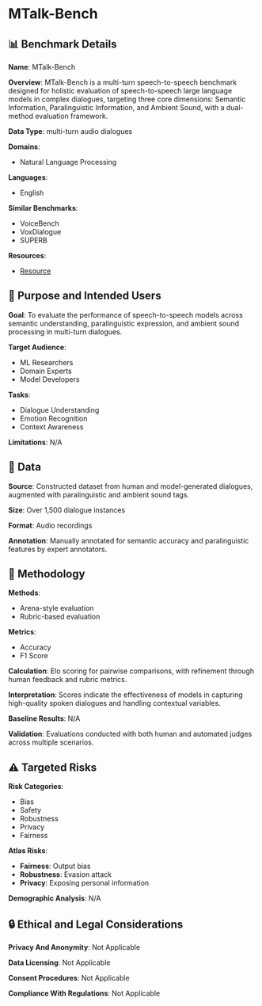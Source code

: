 # MTalk-Bench

## 📊 Benchmark Details

**Name**: MTalk-Bench

**Overview**: MTalk-Bench is a multi-turn speech-to-speech benchmark designed for holistic evaluation of speech-to-speech large language models in complex dialogues, targeting three core dimensions: Semantic Information, Paralinguistic Information, and Ambient Sound, with a dual-method evaluation framework.

**Data Type**: multi-turn audio dialogues

**Domains**:
- Natural Language Processing

**Languages**:
- English

**Similar Benchmarks**:
- VoiceBench
- VoxDialogue
- SUPERB

**Resources**:
- [Resource](https://freedomintelligence.github.io/MTalk-Bench/)

## 🎯 Purpose and Intended Users

**Goal**: To evaluate the performance of speech-to-speech models across semantic understanding, paralinguistic expression, and ambient sound processing in multi-turn dialogues.

**Target Audience**:
- ML Researchers
- Domain Experts
- Model Developers

**Tasks**:
- Dialogue Understanding
- Emotion Recognition
- Context Awareness

**Limitations**: N/A

## 💾 Data

**Source**: Constructed dataset from human and model-generated dialogues, augmented with paralinguistic and ambient sound tags.

**Size**: Over 1,500 dialogue instances

**Format**: Audio recordings

**Annotation**: Manually annotated for semantic accuracy and paralinguistic features by expert annotators.

## 🔬 Methodology

**Methods**:
- Arena-style evaluation
- Rubric-based evaluation

**Metrics**:
- Accuracy
- F1 Score

**Calculation**: Elo scoring for pairwise comparisons, with refinement through human feedback and rubric metrics.

**Interpretation**: Scores indicate the effectiveness of models in capturing high-quality spoken dialogues and handling contextual variables.

**Baseline Results**: N/A

**Validation**: Evaluations conducted with both human and automated judges across multiple scenarios.

## ⚠️ Targeted Risks

**Risk Categories**:
- Bias
- Safety
- Robustness
- Privacy
- Fairness

**Atlas Risks**:
- **Fairness**: Output bias
- **Robustness**: Evasion attack
- **Privacy**: Exposing personal information

**Demographic Analysis**: N/A

## 🔒 Ethical and Legal Considerations

**Privacy And Anonymity**: Not Applicable

**Data Licensing**: Not Applicable

**Consent Procedures**: Not Applicable

**Compliance With Regulations**: Not Applicable
